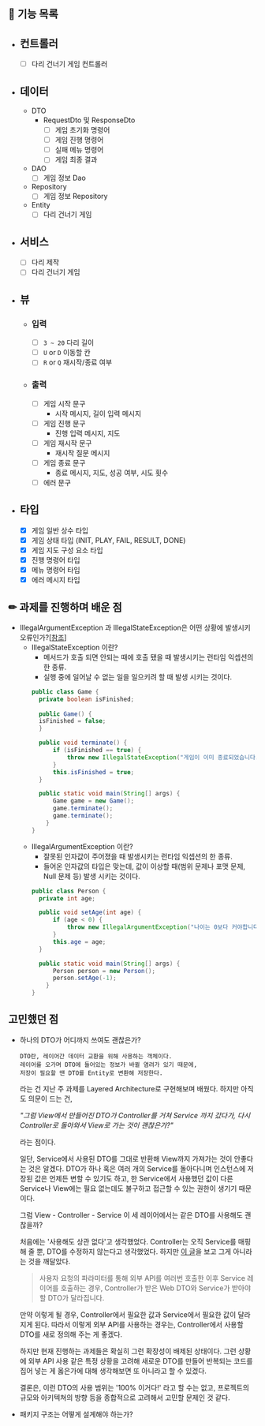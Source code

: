 ## 🚀 기능 목록
- ## 컨트롤러
  - [ ] 다리 건너기 게임 컨트롤러
- ## 데이터
  - DTO
    - RequestDto 및 ResponseDto
      - [ ] 게임 초기화 명령어
      - [ ] 게임 진행 명령어
      - [ ] 실패 메뉴 명령어
      - [ ] 게임 최종 결과
  - DAO
    - [ ] 게임 정보 Dao
  - Repository
    - [ ] 게임 정보 Repository
  - Entity
    - [ ] 다리 건너기 게임
- ## 서비스
  - [ ] 다리 제작
  - [ ] 다리 건너기 게임
- ## 뷰
  - ### 입력
    - [ ] `3 ~ 20` 다리 길이
    - [ ] `U` or `D` 이동할 칸
    - [ ] `R` or `Q` 재시작/종료 여부
  - ### 출력
    - [ ] 게임 시작 문구
      - 시작 메시지, 길이 입력 메시지
    - [ ] 게임 진행 문구
      - 진행 입력 메시지, 지도
    - [ ] 게임 재시작 문구
      - 재시작 질문 메시지
    - [ ] 게임 종료 문구
      - 종료 메시지, 지도, 성공 여부, 시도 횟수
    - [ ] 에러 문구
- ## 타입
  - [X] 게임 일반 상수 타입
  - [X] 게임 상태 타입 (INIT, PLAY, FAIL, RESULT, DONE)
  - [X] 게임 지도 구성 요소 타입
  - [X] 진행 명령어 타입
  - [X] 메뉴 명령어 타입
  - [X] 에러 메시지 타입

## ✏ 과제를 진행하며 배운 점
- IllegalArgumentException 과 IllegalStateException은 어떤 상황에 발생시키 오류인가?[[참조](https://stackoverflow.com/questions/20169127/what-is-illegalstateexception)]
  - IllegalStateException 이란?
    - 메서드가 호출 되면 안되는 때에 호출 됐을 때 발생시키는 런타임 익셉션의 한 종류.
    - 실행 중에 일어날 수 없는 일을 일으키려 할 때 발생 시키는 것이다.
    ```java
    public class Game {
      private boolean isFinished;
      
      public Game() {
      isFinished = false;
      }  
    
      public void terminate() {
          if (isFinished == true) {
              throw new IllegalStateException("게임이 이미 종료되었습니다.");
          }
          this.isFinished = true;
      }
    
      public static void main(String[] args) {
          Game game = new Game();
          game.terminate();
          game.terminate();
        }
    }
    ```
  - IllegalArgumentException 이란?
    - 잘못된 인자값이 주어졌을 때 발생시키는 런타임 익셉션의 한 종류.
    - 들어온 인자값의 타입은 맞는데, 값이 이상할 때(범위 문제나 포맷 문제, Null 문제 등) 발생 시키는 것이다.
    ```java
    public class Person {
      private int age;

      public void setAge(int age) {
          if (age < 0) {
              throw new IllegalArgumentException("나이는 0보다 커야합니다.");
          }
          this.age = age;
      }
    
      public static void main(String[] args) {
          Person person = new Person();
          person.setAge(-1);
        }
    }
    ```

## 고민했던 점
- 하나의 DTO가 어디까지 쓰여도 괜찮은가?

  ```
  DTO란, 레이어간 데이터 교환을 위해 사용하는 객체이다. 
  레이어를 오가며 DTO에 들어있는 정보가 바뀔 염려가 있기 때문에, 
  저장이 필요할 땐 DTO를 Entity로 변환해 저장한다.
  ```
  
  라는 건 지난 주 과제를 Layered Architecture로 구현해보며 배웠다. 하지만 아직도 의문이 드는 건, 
  
  *"그럼 View에서 만들어진 DTO가 Controller를 거쳐 Service 까지 갔다가, 다시 Controller로 돌아와서 View로 가는 것이 괜찮은가?"*
  
  라는 점이다. 
  
  일단, Service에서 사용된 DTO를 그대로 반환해 View까지 가져가는 것이 안좋다는 것은 알겠다. 
  DTO가 하나 혹은 여러 개의 Service를 돌아다니며 인스턴스에 저장된 값은 언제든 변할 수 있기도 하고,
  한 Service에서 사용했던 값이 다른 Service나 View에는 필요 없는데도 불구하고 접근할 수 있는 권한이 생기기 때문이다.
  
  그럼 View - Controller - Service 이 세 레이어에서는 같은 DTO를 사용해도 괜찮을까?
  
  처음에는 '사용해도 상관 없다'고 생각했었다. Controller는 오직 Service를 매핑해 줄 뿐, DTO를 수정하지 않는다고 생각했었다.
  하지만 [이 글](https://techblog.woowahan.com/2711/)을 보고 그게 아니라는 것을 깨달았다.
  
  > 사용자 요청의 파라미터를 통해 외부 API를 여러번 호출한 이후 Service 레이어를 호출하는 경우, Controller가 받은 Web DTO와 Service가 받아야 할 DTO가 달라집니다.
  
  만약 이렇게 될 경우, Controller에서 필요한 값과 Service에서 필요한 값이 달라지게 된다. 따라서 이렇게 외부 API를 사용하는 경우는, Controller에서 사용할 DTO를 새로 정의해 주는 게 좋겠다.
  
  하지만 현재 진행하는 과제들은 확실히 그런 확장성이 배제된 상태이다. 그런 상황에 외부 API 사용 같은 특정 상황을 고려해 새로운 DTO를 만들어 반복되는 코드를 집어 넣는 게 옳은가에 대해 생각해보면 또 아니라고 할 수 있겠다.
  
  결론은, 이런 DTO의 사용 범위는 '100% 이거다!' 라고 할 수는 없고, 프로젝트의 규모와 아키텍쳐의 방향 등을 종합적으로 고려해서 고민할 문제인 것 같다.

- 패키지 구조는 어떻게 설계해야 하는가?
  